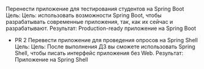 Перенести приложение для тестирования студентов на Spring Boot
Цель:
Цель: использовать возможности Spring Boot, чтобы разрабатывать современные приложения, так, как их сейчас и разрабатывают.
Результат: Production-ready приложение на Spring Boot


+  PR 2 
Перевести приложение для проведения опросов на Spring Shell
Цель:
Цель: После выполнения ДЗ вы сможете использовать Spring Shell, чтобы писать интерфейс приложения без Web.
Результат: Приложение на Spring Shell
